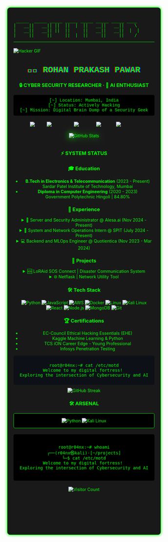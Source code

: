 <!-- Matrix-style canvas background -->
<canvas id="matrix" style="position:fixed; top:0; left:0; width:100%; height:100%; z-index:-1;"></canvas>
<script src="https://cdn.jsdelivr.net/npm/matrix-effect@1.0.1/matrix.min.js"></script>

<!-- Glitch effect CSS -->
<style>
.glitch {
  animation: glitch 1s linear infinite;
  text-shadow: 2px 0 blue, -2px 0 red;
  font-family: 'Courier New', monospace;
}
@keyframes glitch {
  2%, 64% { transform: translate(2px,0) skew(0deg); }
  4%, 60% { transform: translate(-2px,0) skew(0deg); }
  62% { transform: translate(0,0) skew(5deg); }
}
</style>

<!-- Retro terminal wrapper -->
<div style="background: rgba(0,0,0,0.9); color: #00ff00; padding: 20px; border-radius: 10px; border: 1px solid #00ff00; box-shadow: 0 0 10px #00ff00;">

<!-- Animated terminal header -->
<div style="border-bottom: 1px solid #00ff00; margin-bottom: 20px;">
<pre style="color: #00ff00;">
 _____  _____ _____ _____ _____ _____ _____ ____  
|   __||   __|| ||  ||  |  ||   __||   __||    \ 
|   __||   __|| ||  ||     ||   __||   __||  |  |
|_____||_____||_____||__|__||_____||_____||____/ 
</pre>
</div>

![Hacker GIF](https://media.giphy.com/media/YQitE4YNQNahy/giphy.gif)

<div align="center">

# <span class="glitch">👨‍💻 ROHAN PRAKASH PAWAR</span>

### 🔒 CYBER SECURITY RESEARCHER · 🤖 AI ENTHUSIAST

<div style="font-family: 'Courier New', monospace; color: #00ff00; background: #000; padding: 10px; border-radius: 5px;">
[~] Location: Mumbai, India<br>
[~] Status: Actively Hacking<br>
[~] Mission: Digital Brain Dump of a Security Geek
</div>

<!-- Social badges with hover effect -->
<div style="margin: 20px 0;">
<a href="mailto:r04nx@outlook.com"><img src="https://img.shields.io/badge/-r04nx@outlook.com-D14836?style=for-the-badge&logo=gmail&logoColor=white" alt="Email"></a>
<a href="tel:+917741866802"><img src="https://img.shields.io/badge/-+91_77418_66802-25D366?style=for-the-badge&logo=whatsapp&logoColor=white" alt="WhatsApp"></a>
<a href="https://r04nx.tech"><img src="https://img.shields.io/badge/-r04nx.tech-0A0A0A?style=for-the-badge&logo=dev.to&logoColor=white" alt="Website"></a>
<a href="https://github.com/r04nx"><img src="https://img.shields.io/badge/-r04nx-181717?style=for-the-badge&logo=github&logoColor=white" alt="GitHub"></a>
<a href="https://linkedin.com/in/r04nx"><img src="https://img.shields.io/badge/-r04nx-0077B5?style=for-the-badge&logo=linkedin&logoColor=white" alt="LinkedIn"></a>
</div>

<!-- Animated typing effect -->
<div class="terminal-text" style="font-family: 'Courier New', monospace; margin: 20px 0;">
<span id="typed"></span>
</div>
<script src="https://cdn.jsdelivr.net/npm/typed.js@2.0.12"></script>
<script>
new Typed('#typed', {
  strings: ['Penetration Testing', 'AI/ML Development', 'Cloud Security', 'Network Defense'],
  typeSpeed: 50,
  backSpeed: 30,
  loop: true
});
</script>

<!-- Stats with neon glow -->
<div style="filter: drop-shadow(0 0 10px #00ff00);">
<img src="https://github-readme-stats.vercel.app/api?username=r04nx&show_icons=true&theme=matrix" alt="GitHub Stats">
</div>

---

### <span style="color: #00ff00;">⚡ SYSTEM STATUS</span>

### 🎓 Education
- **B.Tech in Electronics & Telecommunication** (2023 - Present)  
  Sardar Patel Institute of Technology, Mumbai
- **Diploma in Computer Engineering** (2020 - 2023)  
  Government Polytechnic Hingoli | 84.80%

### 💼 Experience
<details>
<summary>🌟 Server and Security Administrator @ Alesa.ai (Nov 2024 - Present)</summary>

- Led NoULEZ project infrastructure management
- Optimized geospatial data with OSM server
- Enhanced security & deployed LLM environments
- Streamlined deployments with Docker
- Managed remote team collaboration
- Maintained AI/ML infrastructure
</details>

<details>
<summary>🔧 System and Network Operations Intern @ SPIT (July 2024 - Present)</summary>

- Deployed Cisco Meraki network devices
- Implemented on-premises VPC server solution
- Managed network security & troubleshooting
</details>

<details>
<summary>💻 Backend and MLOps Engineer @ Quotientica (Nov 2023 - Mar 2024)</summary>

- Developed ML models for fraud detection
- Optimized APIs for reduced latency
- Implemented AWS serverless architecture
</details>

### 🚀 Projects

<details>
<summary>🆘 LoRAid SOS Connect | Disaster Communication System</summary>

- Achieved 10km+ low-power wireless communication
- Implemented MQTT-based cloud DMS
- Programmed NodeMCU microcontrollers
- Status: Active Development
</details>

<details>
<summary>🌐 Netflask | Network Utility Tool</summary>

- Built Flask-based network diagnostic suite
- Features: DNS lookup, traceroute, port scanning
- Focused on security and performance
</details>

### 🛠️ Tech Stack
<img src="https://img.shields.io/badge/-Python-3776AB?style=flat-square&logo=python&logoColor=white" alt="Python">
<img src="https://img.shields.io/badge/-JavaScript-F7DF1E?style=flat-square&logo=javascript&logoColor=black" alt="JavaScript">
<img src="https://img.shields.io/badge/-AWS-232F3E?style=flat-square&logo=amazon-aws&logoColor=white" alt="AWS">
<img src="https://img.shields.io/badge/-Docker-2496ED?style=flat-square&logo=docker&logoColor=white" alt="Docker">
<img src="https://img.shields.io/badge/-Linux-FCC624?style=flat-square&logo=linux&logoColor=black" alt="Linux">
<img src="https://img.shields.io/badge/-Kali_Linux-557C94?style=flat-square&logo=kali-linux&logoColor=white" alt="Kali Linux">
<img src="https://img.shields.io/badge/-React-61DAFB?style=flat-square&logo=react&logoColor=black" alt="React">
<img src="https://img.shields.io/badge/-Node.js-339933?style=flat-square&logo=node.js&logoColor=white" alt="Node.js">
<img src="https://img.shields.io/badge/-MongoDB-47A248?style=flat-square&logo=mongodb&logoColor=white" alt="MongoDB">
<img src="https://img.shields.io/badge/-Git-F05032?style=flat-square&logo=git&logoColor=white" alt="Git">

### 🏆 Certifications
- EC-Council Ethical Hacking Essentials (EHE)
- Kaggle Machine Learning & Python
- TCS iON Career Edge - Young Professional
- Infosys Penetration Testing

<div style="background-color: #0d1117; padding: 10px; border-radius: 6px; margin: 10px 0;">
<pre style="color: #00ff00;">
root@r04nx:~# cat /etc/motd
Welcome to my digital fortress! 
Exploring the intersection of Cybersecurity and AI
</pre>
</div>

<div align="center">
<img src="https://github-readme-streak-stats.herokuapp.com/?user=r04nx&theme=radical" alt="GitHub Streak">
</div>

### <span style="color: #00ff00;">🛠️ ARSENAL</span>

<div style="background: #000; padding: 15px; border-radius: 5px; border: 1px solid #00ff00;">
<img src="https://img.shields.io/badge/-Python-3776AB?style=for-the-badge&logo=python&logoColor=white" alt="Python">
<img src="https://img.shields.io/badge/-Kali_Linux-557C94?style=for-the-badge&logo=kali-linux&logoColor=white" alt="Kali Linux">
</div>

<!-- ASCII art terminal -->
<div style="background: #000; padding: 20px; border-radius: 5px; margin: 20px 0;">
<pre style="color: #00ff00;">
root@r04nx:~# whoami
┌──(r04nx㉿kali)-[~/projects]
└─$ cat /etc/motd
Welcome to my digital fortress! 
Exploring the intersection of Cybersecurity and AI
</pre>
</div>

<!-- Animated visitor counter -->
<div style="margin: 20px 0;">
<img src="https://profile-counter.glitch.me/r04nx/count.svg" alt="Visitor Count">
</div>

<!-- Matrix rain effect at the bottom -->
<div style="height: 100px; overflow: hidden; margin-top: 20px;">
<canvas id="matrix-footer"></canvas>
</div>

</div>
